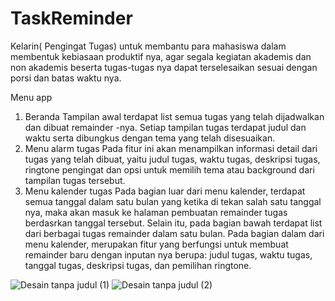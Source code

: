 # TaskReminder
Kelarin( Pengingat Tugas) untuk membantu para mahasiswa dalam membentuk kebiasaan produktif nya, agar segala kegiatan akademis dan non akademis beserta tugas-tugas nya dapat terselesaikan sesuai dengan porsi dan batas waktu nya.

Menu app
1) Beranda
Tampilan awal terdapat list semua tugas yang telah dijadwalkan dan dibuat remainder -nya. Setiap tampilan tugas terdapat judul dan waktu serta dibungkus dengan tema yang telah disesuaikan.
2) Menu alarm tugas
Pada fitur ini akan menampilkan informasi detail dari tugas yang telah dibuat, yaitu judul tugas, waktu tugas, deskripsi tugas, ringtone pengingat dan opsi untuk memilih tema atau background dari tampilan tugas tersebut.
3) Menu kalender tugas
Pada bagian luar dari menu kalender, terdapat semua tanggal dalam satu bulan yang ketika di tekan salah satu tanggal nya, maka akan masuk ke halaman pembuatan remainder tugas berdasrkan tanggal tersebut. Selain itu, pada bagian bawah terdapat list dari berbagai tugas remainder dalam satu bulan.
Pada bagian dalam dari menu kalender, merupakan fitur yang berfungsi untuk membuat remainder baru dengan inputan nya berupa: judul tugas, waktu tugas, tanggal tugas, deskripsi tugas, dan pemilihan ringtone.

![Desain tanpa judul (1)](https://user-images.githubusercontent.com/100658838/217683866-92351a41-8c59-46c4-b47d-575a0ccfb9c7.png)
![Desain tanpa judul (2)](https://user-images.githubusercontent.com/100658838/217683872-bc88f29f-dc53-4a3a-a3f4-afda7b43f7ae.png)
